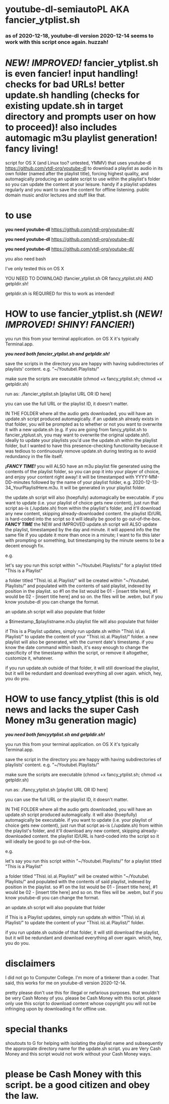 # youtube-dl-semiautoPL AKA fancier_ytplist.sh

### as of 2020-12-18, youtube-dl version 2020-12-14 seems to work with this script once again. huzzah!

# ***NEW! IMPROVED!*** fancier_ytplist.sh is even fancier! input handling! checks for bad URLs! better update.sh handling (checks for existing update.sh in target directory and prompts user on how to proceed)! also includes automagic m3u playlist generation! fancy living!

script for OS X (and Linux too? untested, YMMV) that uses youtube-dl https://github.com/ytdl-org/youtube-dl to download a playlist as audio in its own folder (named after the playlist title), forcing highest quality, and automagically producing an update script to use within the playlist's folder so you can update the content at your leisure. handy if a playlist updates regularly and you want to save the content for offline listening. public domain music and/or lectures and stuff like that.

# to use
**you need youtube-dl** https://github.com/ytdl-org/youtube-dl/

**you need youtube-dl** https://github.com/ytdl-org/youtube-dl/

**you need youtube-dl** https://github.com/ytdl-org/youtube-dl/

you also need bash

I've only tested this on OS X

YOU NEED TO DOWNLOAD (fancier_ytplist.sh OR fancy_ytplist.sh) AND getpldir.sh!

getpldir.sh is REQUIRED for this to work as intended!

# HOW to use fancier_ytplist.sh (***NEW! IMPROVED! SHINY! FANCIER!***)

you run this from your terminal application. on OS X it's typically Terminal.app.

***you need both fancier_ytplist.sh and getpldir.sh!***

save the scripts in the directory you are happy with having subdirectories of playlists' content. e.g. "~/Youtube\ Playlists/"

make sure the scripts are executable (chmod +x fancy_ytplist.sh; chmod +x getpldir.sh)

run as: ./fancier_ytplist.sh [playlist URL OR ID here]

you can use the full URL or the playlist ID, it doesn't matter.

IN THE FOLDER where all the audio gets downloaded, you will have an update.sh script produced automagically. if an update.sh already exists in that folder, you will be prompted as to whether or not you want to overwrite it with a new update.sh (e.g. if you are going from fancy_ytplist.sh to fancier_ytplust.sh, you may want to overwrite the original update.sh!). ideally to update your playlists you'd use the update.sh within the playlist folder, but I wanted to have this presence-checking functionality because it was tedious to continuously remove update.sh during testing as to avoid redundancy in the file itself.

***¡FANCY TIME!*** you will ALSO have an m3u playlist file generated using the contents of the playlist folder, so you can pop it into your player of choice, and enjoy your content right away! it will be timestamped with YYYY-MM-DD-minutes followed by the name of your playlist folder, e.g. 2020-12-13-34_YourPlaylistHere.m3u. It will be generated in your playlist folder.

the update.sh script will also (hoepfully) automagically be executable. if you want to update (i.e. your playlist of choice gets new content), just run that script as-is (./update.sh) from within the playlist's folder, and it'll download any new content, skipping already-downloaded content. the playlist ID/URL is hard-coded into the script so it will ideally be good to go out-of-the-box. ***FANCY TIME*** the NEW and IMPROVED update.sh script will ALSO update the playlist, timestamped by the day and minute. it will append info the the same file if you update it more than once in a minute; I want to fix this later with prompting or something, but timestamping by the minute seems to be a decent enough fix.

e.g.

let's say you run this script within "~/Youtube\ Playlists/" for a playlist titled "This is a Playlist"

a folder titled "This\ is\ a\ Playlist/" will be created within "~/Youtube\ Playlists/" and populated with the contents of said playlist, indexed by position in the playlist. so #1 on the list would be 01 - [insert title here], #1 would be 02 - [insert title here] and so on. the files will be .webm, but if you know youtube-dl you can change the format.

an update.sh script will also populate that folder

a $timestamp_$playlistname.m3u playlist file will also populate that folder

if This is a Playlist updates, simply run update.sh within "This\ is\ a\ Playlist/" to update the content of your "This\ is\ a\ Playlist/" folder. a new playlist will also be generated, with the current date's timestamp. if you know the date command within bash, it's easy enough to change the specificity of the timestamp within the script, or remove it altogether, customize it, whatever.

if you run update.sh outside of that folder, it will still download the playlist, but it will be redundant and download everything all over again. which, hey, you do you.

# HOW to use fancy_ytplist (this is old news and lacks the super Cash Money m3u generation magic)

***you need both fancyytplist.sh and getpldir.sh!***

you run this from your terminal application. on OS X it's typically Terminal.app.

save the script in the directory you are happy with having subdirectories of playlists' content. e.g. "~/Youtube\ Playlists/"

make sure the scripts are executable (chmod +x fancy_ytplist.sh; chmod +x getpldir.sh)

run as: ./fancy_ytplist.sh [playlist URL OR ID here]

you can use the full URL or the playlist ID, it doesn't matter.

IN THE FOLDER where all the audio gets downloaded, you will have an update.sh script produced automagically. it will also (hoepfully) automagically be executable. if you want to update (i.e. your playlist of choice gets new content), just run that script as-is (./update.sh) from within the playlist's folder, and it'll download any new content, skipping already-downloaded content. the playlist ID/URL is hard-coded into the script so it will ideally be good to go out-of-the-box.

e.g.

let's say you run this script within "~/Youtube\ Playlists/" for a playlist titled "This is a Playlist"

a folder titled "This\ is\ a\ Playlist/" will be created within "~/Youtube\ Playlists/" and populated with the contents of said playlist, indexed by position in the playlist. so #1 on the list would be 01 - [insert title here], #1 would be 02 - [insert title here] and so on. the files will be .webm, but if you know youtube-dl you can change the format.

an update.sh script will also populate that folder

if This is a Playlist updates, simply run update.sh within "This\ is\ a\ Playlist/" to update the content of your "This\ is\ a\ Playlist/" folder.

if you run update.sh outside of that folder, it will still download the playlist, but it will be redundant and download everything all over again. which, hey, you do you.

# disclaimers

I did not go to Computer College. I'm more of a tinkerer than a coder. That said, this works for me on youtube-dl version 2020-12-14. 

pretty please don't use this for illegal or nefarious purposes. that wouldn't be very Cash Money of you. please be Cash Money with this script. please only use this script to download content whose copyright you will not be infringing upon by downloading it for offline use.

# special thanks

shoutouts to G for helping with isolating the playlist name and subsequently the approrpiate directory name for the update.sh script. you are Very Cash Money and this script would not work without your Cash Money ways.

# please be Cash Money with this script. be a good citizen and obey the law.
